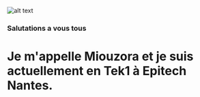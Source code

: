 ![alt text](https://medias.spotern.com/spots/w640/70/70614-1532336916.jpg)
### Salutations a vous tous
# Je m'appelle Miouzora et je suis actuellement en Tek1 à Epitech Nantes.

<!--
**Miou-zora/Miou-zora** is a ✨ _special_ ✨ repository because its `README.md` (this file) appears on your GitHub profile.

Here are some ideas to get you started:

- 🔭 I’m currently working on ...
- 🌱 I’m currently learning ...
- 👯 I’m looking to collaborate on ...
- 🤔 I’m looking for help with ...
- 💬 Ask me about ...
- 📫 How to reach me: ...
- 😄 Pronouns: ...
- ⚡ Fun fact: ...+
-->
